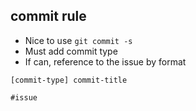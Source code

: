 ## commit rule

- Nice to use `git commit -s`
- Must add commit type
- If can, reference to the issue by format

```
[commit-type] commit-title

#issue
```
